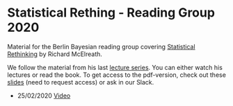 # Statistical Rething - Reading Group 2020
Material for the Berlin Bayesian reading group covering [Statistical Rethinking](https://xcelab.net/rm/statistical-rethinking/) by Richard McElreath.

We follow the material from his last [lecture series](https://github.com/rmcelreath/statrethinking_winter2019). You can either watch his lectures or read the book. To get access to the pdf-version, check out these [slides](https://docs.google.com/presentation/d/1-dbUYuFJ5QH8ARBP_TD3-Ydy_8LL2vhCsNpdcvbbBLA/edit?usp=sharing) (need to request access) or ask in our Slack.

- 25/02/2020 [Video](https://www.youtube.com/watch?v=XoVtOAN0htU&list=PLDcUM9US4XdNM4Edgs7weiyIguLSToZRI&index=2) 
